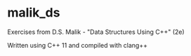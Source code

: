 # malik_ds
Exercises from D.S. Malik - "Data Structures Using C++" (2e)

Written using C++ 11 and compiled with clang++
